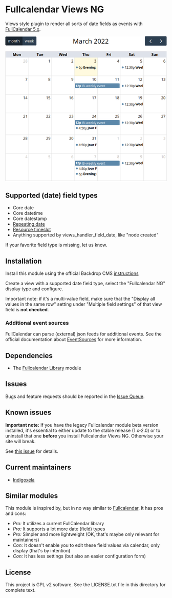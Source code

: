 # Fullcalendar Views NG

Views style plugin to render all sorts of date fields as events with
 [FullCalendar 5.x](https://fullcalendar.io/).

![Calendar screenshot](https://raw.githubusercontent.com/backdrop-contrib/fullcalendar_views/1.x-1.x/screenshots/calendar.png)

## Supported (date) field types

- Core date
- Core datetime
- Core datestamp
- [Repeating date](https://backdropcms.org/project/repeating_dates)
- [Resource timeslot](https://backdropcms.org/project/resource_timeslots)
- Anything supported by views_handler_field_date, like "node created"

If your favorite field type is missing, let us know.

## Installation

Install this module using the official Backdrop CMS
 [instructions](https://docs.backdropcms.org/documentation/extend-with-modules)

Create a view with a supported date field type, select the "Fullcalendar NG"
 display type and configure.

Important note: if it's a multi-value field, make sure that the "Display all values in the same
row" setting under "Multiple field settings" of that view field is **not checked**.

### Additional event sources

FullCalendar can parse (external) json feeds for additional events. See the official
 documentation about [EventSources](https://fullcalendar.io/docs/event-source-object)
 for more information.

## Dependencies

- The [Fullcalendar Library](https://backdropcms.org/project/fullcalendar_lib) module

## Issues

Bugs and feature requests should be reported in the
 [Issue Queue](https://github.com/backdrop-contrib/fullcalendar_views/issues).

## Known issues

**Important note:** If you have the legacy Fullcalendar module beta version installed,
it's essential to either update to the stable release (1.x-2.0) or to
uninstall that one **before** you install Fullcalendar Views NG. Otherwise
your site will break.

See [this issue](https://github.com/backdrop-contrib/fullcalendar_views/issues/7) for
details.

## Current maintainers

* [Indigoxela](https://github.com/indigoxela)

## Similar modules

This module is inspired by, but in no way similar to
 [Fullcalendar](https://backdropcms.org/project/fullcalendar). It has pros and
 cons:

- *Pro:* It utilizes a current FullCalendar library
- *Pro:* It supports a lot more date (field) types
- *Pro:* Simpler and more lightweight (OK, that's maybe only relevant for
 maintainers)
- *Con:* It doesn't enable you to edit these field values via calendar, only display
 (that's by intention)
- *Con:* It has less settings (but also an easier configuration form)

## License

This project is GPL v2 software. See the LICENSE.txt file in this directory for complete text.
